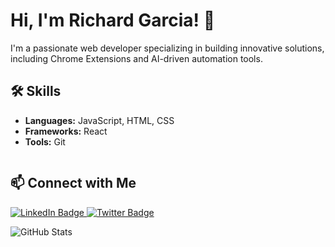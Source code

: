 # Hi, I'm Richard Garcia! 👋

I'm a passionate web developer specializing in building innovative solutions, including Chrome Extensions and AI-driven automation tools.

## 🛠 Skills
- **Languages:** JavaScript, HTML, CSS
- **Frameworks:** React
- **Tools:** Git

<img src="https://komarev.com/ghpvc/?username=rixcrafts&style=flat-square&color=blue" alt=""/>

## 📫 Connect with Me

<div id="badges">
<a href="https://www.linkedin.com/in/richard-garcía-5a089a202">
<img src="https://img.shields.io/badge/LinkedIn-blue?style=for-the-badge&logo=linkedin&logoColor=white" alt="LinkedIn Badge"/>
</a>
<a href="https://twitter.com/Richard_RixDev">
<img src="https://img.shields.io/badge/Twitter-blue?style=for-the-badge&logo=twitter&logoColor=white" alt="Twitter Badge"/>
</a>
</div>

![GitHub Stats](https://github-readme-stats.vercel.app/api?username=RixCrafts&show_icons=true)
